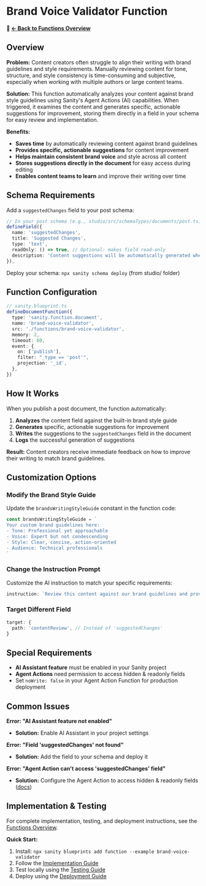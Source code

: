# Brand Voice Validator Function

**📖 [← Back to Functions Overview](../README.md)**

## Overview

**Problem:** Content creators often struggle to align their writing with brand guidelines and style requirements. Manually reviewing content for tone, structure, and style consistency is time-consuming and subjective, especially when working with multiple authors or large content teams.

**Solution:** This function automatically analyzes your content against brand style guidelines using Sanity's Agent Actions (AI) capabilities. When triggered, it examines the content and generates specific, actionable suggestions for improvement, storing them directly in a field in your schema for easy review and implementation.

**Benefits:**

- **Saves time** by automatically reviewing content against brand guidelines
- **Provides specific, actionable suggestions** for content improvement
- **Helps maintain consistent brand voice** and style across all content
- **Stores suggestions directly in the document** for easy access during editing
- **Enables content teams to learn** and improve their writing over time

## Schema Requirements

Add a `suggestedChanges` field to your post schema:

```typescript
// In your post schema (e.g., studio/src/schemaTypes/documents/post.ts)
defineField({
  name: 'suggestedChanges',
  title: 'Suggested Changes',
  type: 'text',
  readOnly: () => true, // Optional: makes field read-only
  description: 'Content suggestions will be automatically generated when you publish a post',
}),
```

Deploy your schema: `npx sanity schema deploy` (from studio/ folder)

## Function Configuration

```ts
// sanity.blueprint.ts
defineDocumentFunction({
  type: 'sanity.function.document',
  name: 'brand-voice-validator',
  src: './functions/brand-voice-validator',
  memory: 2,
  timeout: 60,
  event: {
    on: ['publish'],
    filter: "_type == 'post'",
    projection: '_id',
  },
})
```

## How It Works

When you publish a post document, the function automatically:

1. **Analyzes** the content field against the built-in brand style guide
2. **Generates** specific, actionable suggestions for improvement
3. **Writes** the suggestions to the `suggestedChanges` field in the document
4. **Logs** the successful generation of suggestions

**Result:** Content creators receive immediate feedback on how to improve their writing to match brand guidelines.

## Customization Options

### Modify the Brand Style Guide

Update the `brandsWritingStyleGuide` constant in the function code:

```typescript
const brandsWritingStyleGuide = `
Your custom brand guidelines here:
- Tone: Professional yet approachable
- Voice: Expert but not condescending
- Style: Clear, concise, action-oriented
- Audience: Technical professionals
`
```

### Change the Instruction Prompt

Customize the AI instruction to match your specific requirements:

```typescript
instruction: `Review this content against our brand guidelines and provide specific suggestions for improvement focusing on technical accuracy and clarity.`
```

### Target Different Field

```typescript
target: {
  path: 'contentReview', // Instead of 'suggestedChanges'
}
```

## Special Requirements

- **AI Assistant feature** must be enabled in your Sanity project
- **Agent Actions** need permission to access hidden & readonly fields
- Set `noWrite: false` in your Agent Action Function for production deployment

## Common Issues

**Error: "AI Assistant feature not enabled"**

- **Solution:** Enable AI Assistant in your project settings

**Error: "Field 'suggestedChanges' not found"**

- **Solution:** Add the field to your schema and deploy it

**Error: "Agent Action can't access 'suggestedChanges' field"**

- **Solution:** Configure the Agent Action to access hidden & readonly fields ([docs](https://www.sanity.io/docs/agent-actions/agent-action-cheatsheet#e11a6752f9f7))

## Implementation & Testing

For complete implementation, testing, and deployment instructions, see the [Functions Overview](../README.md).

**Quick Start:**

1. Install: `npx sanity blueprints add function --example brand-voice-validator`
2. Follow the [Implementation Guide](../README.md#implementation-guide)
3. Test locally using the [Testing Guide](../README.md#testing-functions-locally)
4. Deploy using the [Deployment Guide](../README.md#deployment-guide)
